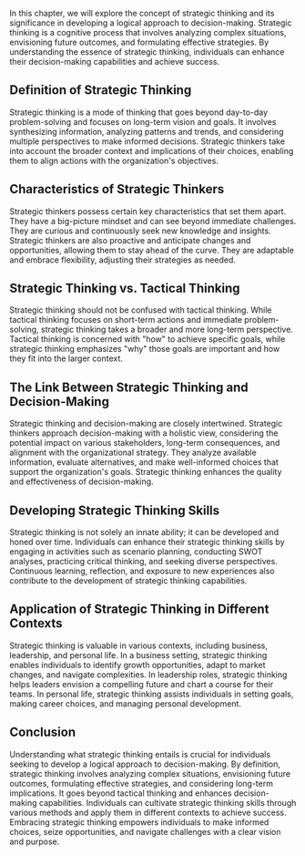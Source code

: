 
In this chapter, we will explore the concept of strategic thinking and its significance in developing a logical approach to decision-making. Strategic thinking is a cognitive process that involves analyzing complex situations, envisioning future outcomes, and formulating effective strategies. By understanding the essence of strategic thinking, individuals can enhance their decision-making capabilities and achieve success.

## Definition of Strategic Thinking

Strategic thinking is a mode of thinking that goes beyond day-to-day problem-solving and focuses on long-term vision and goals. It involves synthesizing information, analyzing patterns and trends, and considering multiple perspectives to make informed decisions. Strategic thinkers take into account the broader context and implications of their choices, enabling them to align actions with the organization's objectives.

## Characteristics of Strategic Thinkers

Strategic thinkers possess certain key characteristics that set them apart. They have a big-picture mindset and can see beyond immediate challenges. They are curious and continuously seek new knowledge and insights. Strategic thinkers are also proactive and anticipate changes and opportunities, allowing them to stay ahead of the curve. They are adaptable and embrace flexibility, adjusting their strategies as needed.

## Strategic Thinking vs. Tactical Thinking

Strategic thinking should not be confused with tactical thinking. While tactical thinking focuses on short-term actions and immediate problem-solving, strategic thinking takes a broader and more long-term perspective. Tactical thinking is concerned with "how" to achieve specific goals, while strategic thinking emphasizes "why" those goals are important and how they fit into the larger context.

## The Link Between Strategic Thinking and Decision-Making

Strategic thinking and decision-making are closely intertwined. Strategic thinkers approach decision-making with a holistic view, considering the potential impact on various stakeholders, long-term consequences, and alignment with the organizational strategy. They analyze available information, evaluate alternatives, and make well-informed choices that support the organization's goals. Strategic thinking enhances the quality and effectiveness of decision-making.

## Developing Strategic Thinking Skills

Strategic thinking is not solely an innate ability; it can be developed and honed over time. Individuals can enhance their strategic thinking skills by engaging in activities such as scenario planning, conducting SWOT analyses, practicing critical thinking, and seeking diverse perspectives. Continuous learning, reflection, and exposure to new experiences also contribute to the development of strategic thinking capabilities.

## Application of Strategic Thinking in Different Contexts

Strategic thinking is valuable in various contexts, including business, leadership, and personal life. In a business setting, strategic thinking enables individuals to identify growth opportunities, adapt to market changes, and navigate complexities. In leadership roles, strategic thinking helps leaders envision a compelling future and chart a course for their teams. In personal life, strategic thinking assists individuals in setting goals, making career choices, and managing personal development.

## Conclusion

Understanding what strategic thinking entails is crucial for individuals seeking to develop a logical approach to decision-making. By definition, strategic thinking involves analyzing complex situations, envisioning future outcomes, formulating effective strategies, and considering long-term implications. It goes beyond tactical thinking and enhances decision-making capabilities. Individuals can cultivate strategic thinking skills through various methods and apply them in different contexts to achieve success. Embracing strategic thinking empowers individuals to make informed choices, seize opportunities, and navigate challenges with a clear vision and purpose.
